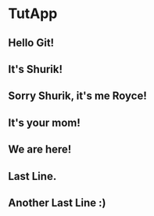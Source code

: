 # TutApp
## Hello Git!
## It's Shurik!
## Sorry Shurik, it's me Royce!
## It's your mom!
## We are here!
## Last Line.
## Another Last Line :)